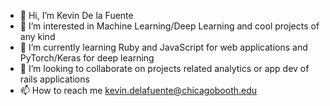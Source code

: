 - 👋 Hi, I’m Kevin De la Fuente
- 👀 I’m interested in Machine Learning/Deep Learning and cool projects of any kind
- 🌱 I’m currently learning Ruby and JavaScript for web applications and PyTorch/Keras for deep learning
- 💞️ I’m looking to collaborate on projects related analytics or app dev of rails applications
- 📫 How to reach me kevin.delafuente@chicagobooth.edu

<!---
KevinDelaFuente/KevinDelaFuente is a ✨ special ✨ repository because its `README.md` (this file) appears on your GitHub profile.
You can click the Preview link to take a look at your changes.
--->
